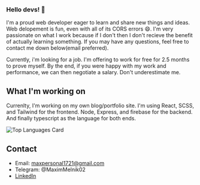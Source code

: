 ### Hello devs! 👋

I'm a proud web developer eager to learn and share new things and ideas. Web delopement is fun, even with all of its CORS errors 😄. I'm very passionate on what I work because if I don't then I don't recieve the benefit of actually learning something. If you may have any questions, feel free to contact me down below(email preferred).

Currently, i'm looking for a job. I'm offering to work for free for 2.5 months to prove myself. By the end, if you were happy with my work and performance, we can then negotiate a salary. Don't underestimate me.


## What I'm working on
Currenlty, I'm working on my own blog/portfolio site. I'm using React, SCSS, and Tailwind for the frontend. Node, Express, and firebase for the backend. And finally typescript as the language for both ends.

![Top Languages Card](https://github-readme-stats.vercel.app/api/top-langs/?username=Maxdev18&layout=compact)

## Contact
- Email: maxpersonal1721@gmail.com
- Telegram: @MaximMelnik02
- [LinkedIn](https://www.linkedin.com/in/maxim-melnik-770a34219/)
